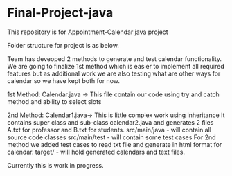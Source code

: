 # Final-Project-java

This repository is for Appointment-Calendar java project

Folder structure for project is as below. 

Team has deveoped 2 methods to generate and test calendar functionality. We are going to finalize  1st method which is 
easier to implement all required features but as additional work we are also testing what are other ways for calendar so we have kept both for now.

1st Method: Calendar.java -> This file contain our code using try and catch method and ability to select slots

2nd Method: Calendar1.java-> 
This is little complex work using inheritance It contains super class and sub-class calendar2.java and generates 2 files A.txt for professor and B.txt for students.
src/main/java - will contain all source code classes src/main/test - will contain some test cases For 2nd method we added test cases to read txt file and generate in html format for calendar.
target/ - will hold generated calendars and text files. 

Currently this is work in progress.
